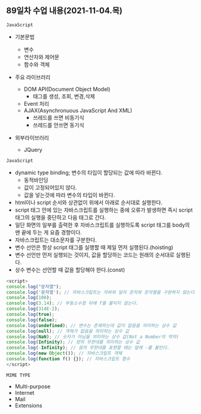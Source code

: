 ## 89일차 수업 내용(2021-11-04.목)

` JavaScript `

- 기본문법
  - 변수
  - 연산자와 제어문
  - 함수와 객체
- 주요 라이브러리
  - DOM API(Document Object Model)
    - 태그를 생성, 조회, 변경,삭제
  - Event 처리
  - AJAX(Asynchronuous JavaScript And XML)
    - 쓰레드를 쓰면 비동기식
    - 쓰레드를 안쓰면 동기식

- 외부라이브러리
  - JQuery

` JavaScript `

- dynamic type binding; 변수의 타입이 할당되는 값에 따라 바뀐다.
  - 동적바인딩
  - 값이 고정되어있지 않다.
  - 값을 넣는것에 따라 변수의 타입이 바뀐다.
- html이나 script 순서와 상관없이 위에서 아래로 순서대로 실행한다.
- script 태그 안에 있는 자바스크립트를 실행하는 중에 오류가 발생하면 즉시 script 태그의 실행을 중단하고 다음 태그로 간다.
- 일단 화면의 일부를 출력한 후 자바스크립트를 실행하도록 script 태그를 body의 맨 끝에 두는 게 요즘 경향이다.
- 자바스크립트는 대소문자를 구분한다.
- 변수 선언은 항상 script 태그를 실행할 때 제일 먼저 실행된다.(hoisting)
- 변수 선언만 먼저 실행되는 것이지, 값을 할당하는 코드는 원래의 순서대로 실행된다.
- 상수 변수는 선언할 때 값을 할당해야 한다.(const)

``` javascript
<script>
console.log("문자열");
console.log('문자열'); // 자바스크립트는 자바와 달리 문자와 문자열을 구분하지 않는다.
console.log(100);
console.log(3.14); // 부동소수점 뒤에 f를 붙이지 않는다.
console.log(314E-2);
console.log(true);
console.log(false);
console.log(undefined); // 변수는 존재하는데 값이 없음을 의미하는 상수 값
console.log(null); // 객체가 없음을 의미하는 상수 값
console.log(NaN); // 숫자가 아님을 의미하는 상수 값(Not a Number의 약자)
console.log(Infinity); // 양의 무한대를 의미하는 상수 값
console.log(-Infinity); // 음의 무한대를 표현할 때는 앞에 -를 붙인다.
console.log(new Object()); // 자바스크립트 객체
console.log(function f() {}); // 자바스크립트 함수
</script>
```



` MIME TYPE `

- Multi-purpose
- Internet
- Mail
- Extensions

